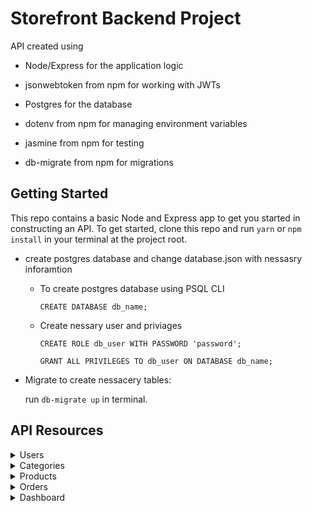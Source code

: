 # Storefront Backend Project

API created using

- Node/Express for the application logic

- jsonwebtoken from npm for working with JWTs

- Postgres for the database

- dotenv from npm for managing environment variables

- jasmine from npm for testing

- db-migrate from npm for migrations

## Getting Started

This repo contains a basic Node and Express app to get you started in constructing an API. To get started, clone this repo and run
`yarn` or `npm install` in your terminal at the project root.

- create postgres database and change database.json with nessasry inforamtion

  - To create postgres database using PSQL CLI

    `CREATE DATABASE db_name;`

  - Create nessary user and priviages

    `CREATE ROLE db_user WITH PASSWORD 'password';`

    `GRANT ALL PRIVILEGES TO db_user ON DATABASE db_name;`

- Migrate to create nessacery tables:

  run `db-migrate up` in terminal.

## API Resources

<details>
    <summary> Users </summary>

- ### Get Users list

  return list of users, **JWT user token** is required.

  Path: `/users`

  Method: **_GET_** / Status code : `200`

  #### Header

  | Key           | Value                      |
  | ------------- | -------------------------- |
  | Authorization | Bearer < **_JWT token_** > |

  > Response Example

  ```
  {
    "status": "success",
    "data": {
        "results": 3,
        "users": [
            {
                "id": 1,
                "username": "username1",
                "firstname": "firstname1",
                "lastname": "lastname1"
            },

            {
                "id": 2,
                "username": "username2",
                "firstname": "firstname2",
                "lastname": "lastname2"
            },
            {
                "id": 3,
                "username": "username3",
                "firstname": "firstname3",
                "lastname": "lastname3"
            }
        ]
    }
  }
  ```

- ### Create User

  create user

  Path: `/users`

  Method: **_POST_** / Status code : `201`

  #### Header

  | Key           | Value                      |
  | ------------- | -------------------------- |
  | Authorization | Bearer < **_JWT token_** > |

  #### URL Parameters, Queries and Body payload

  | Key         | Type   | Default | Required | Key Type | Description    |
  | ----------- | ------ | ------- | -------- | -------- | -------------- |
  | _username_  | string | -       | Yes      | Payload  | must be unique |
  | _firstname_ | string | -       | Yes      | Payload  | -              |
  | _lastname_  | string | -       | Yes      | Payload  | -              |
  | _password_  | string | -       | Yes      | Payload  | -              |

  > Examples

  `/user`
  create new user

  > Payload JSON Example

  ```
  {
    "username":"magdy",
    "firstname":"mohamed",
    "lastname":"magdy",
    "password":"password"
  }
  ```

  > Response Example

  ```
  {
    "status": "success",
    "token": "eyJhbGciOiJIUzI1NiIsInR5cCI6IkpXVCJ9.eyJpZCI6MSwidXNlcm5hbWUiOiJtYWdkeSIsImZpcnN0bmFtZSI6Im1vaGFtZWQiLCJsYXN0bmFtZSI6Im1hZ2R5IiwicGFzc3dvcmRfZGlnZXN0IjoiJDJiJDEwJEFpWGlKRjFLNlFyT2o3ZzcxS3FFVC52U0FHb2NabUVuV0FXQjdad0N4RE1mQU9aTXZ3ZjZHIiwiaWF0IjoxNjQzOTAyMjY3LCJleHAiOjE2NDM5MzgyNjd9.s2wvt4KYWf9nZ1B27cS__pK00csQkd4RzGuWONHNnug"
  }
  ```

- ### Show user

  Get more information about user, **JWT user token** is required.

  Path: `/users/:id`

  Method: **_get_** / Status code : `200`

  #### Header

  | Key           | Value                      |
  | ------------- | -------------------------- |
  | Authorization | Bearer < **_JWT token_** > |

  #### URL Parameters, Queries and Body payload

  | Key  | Type | Default | Required | Key Type      | Description |
  | ---- | ---- | ------- | -------- | ------------- | ----------- |
  | _id_ | int  | -       | Yes      | URL Parameter | must be > 0 |

  > Examples

  `/users/1`
  return user with id: 1, user token must have access to resource.

  > Response Example

  ```
  {
    "status": "success",
    "user": {
        "id": 1,
        "username": "magdy",
        "firstname": "mohamed",
        "lastname": "magdy",
        "password_digest": "$2b$10$AiXiJF1K6QrOj7g71KqET.vSAGocZmEnWAWB7ZwCxDMfAOZMvwf6G",
        "token": "eyJhbGciOiJIUzI1NiIsInR5cCI6IkpXVCJ9.eyJpZCI6MSwidXNlcm5hbWUiOiJtYWdkeSIsImZpcnN0bmFtZSI6Im1vaGFtZWQiLCJsYXN0bmFtZSI6Im1hZ2R5IiwicGFzc3dvcmRfZGlnZXN0IjoiJDJiJDEwJEFpWGlKRjFLNlFyT2o3ZzcxS3FFVC52U0FHb2NabUVuV0FXQjdad0N4RE1mQU9aTXZ3ZjZHIiwiaWF0IjoxNjQzOTAyMjY3LCJleHAiOjE2NDM5MzgyNjd9.s2wvt4KYWf9nZ1B27cS__pK00csQkd4RzGuWONHNnug"
    }
  }
  ```

- ### Delete User

  delete user, **JWT user token** is required.

  Path: `/users/:id`

  Method: **_delete_** / Status code : `204`

  #### Header

  | Key           | Value                      |
  | ------------- | -------------------------- |
  | Authorization | Bearer < **_JWT token_** > |

  #### URL Parameters, Queries and Body payload

  | Key  | Type | Default | Required | Key Type      | Description |
  | ---- | ---- | ------- | -------- | ------------- | ----------- |
  | _id_ | int  | -       | Yes      | URL Parameter | must be > 0 |

  > Examples

  `/users/1`
  return user with id: 1, user token must have access to resource.

- ### login

  return user token it exist and credentials are correct.

  Path: `/users/login`

  Method: **_post_** / Status code : `200`

  #### URL Parameters, Queries and Body payload

  | Key        | Type   | Default | Required | Key Type | Description |
  | ---------- | ------ | ------- | -------- | -------- | ----------- |
  | _username_ | string | -       | Yes      | Payload  | -           |
  | _password_ | string | -       | Yes      | Payload  | -           |

  > Examples

  `/users/login`

  > Payload JSON Example

  ```
  {
    "username":"magdy",
    "password":"password"
  }
  ```

  > Response Example

  ```
  {
    "status": "success",
    "token": "eyJhbGciOiJIUzI1NiIsInR5cCI6IkpXVCJ9.eyJpZCI6MSwidXNlcm5hbWUiOiJtYWdkeSIsImZpcnN0bmFtZSI6Im1vaGFtZWQiLCJsYXN0bmFtZSI6Im1hZ2R5IiwicGFzc3dvcmRfZGlnZXN0IjoiJDJiJDEwJEFpWGlKRjFLNlFyT2o3ZzcxS3FFVC52U0FHb2NabUVuV0FXQjdad0N4RE1mQU9aTXZ3ZjZHIiwiaWF0IjoxNjQzOTA5ODkyLCJleHAiOjE2NDM5NDU4OTJ9.k9jpqVeAN5zT4Luq2A8bhpmL1lgUKqdXV4E0p6VS_sY"
  }
  ```

</details>

<details>
  <summary> Categories </summary>

- ### Get Categories list

Get List of categories.

Path: `/categories`

Method: **_GET_** / Status code : `200`

> Examples

`/categories`
list all categories.

> Response Example

```

{
"status": "success",
"data": {
"results": 3,
"categories": [
{
"id": 1,
"name": "cat 1"
},
{
"id": 2,
"name": "cat 2"
},
{
"id": 3,
"name": "cat 3"
}
]
}

```

- ### Create Category

create category, **JWT user token** is required.

Path: `/categories`

Method: **_POST_** / Status code : `201`

#### Header

| Key           | Value                      |
| ------------- | -------------------------- |
| Authorization | Bearer < **_JWT token_** > |

#### URL Parameters, Queries and Body payload

| Key    | Type   | Default | Required | Key Type | Description    |
| ------ | ------ | ------- | -------- | -------- | -------------- |
| _name_ | string | -       | Yes      | Payload  | must be unique |

> Examples

`/categories`
create category from json, need jwt user token.

> Payload JSON Example

```

{
"name": "category1"
}

```

> Response Example

```

{
"status": "success",
"category": {
"id": 1,
"name": "category1"
}
}

```

- ### Show Category

Path: `/categories/:id`

Method: **_get_** / Status code : `200`

#### URL Parameters, Queries and Body payload

| Key  | Type | Default | Required | Key Type      | Description |
| ---- | ---- | ------- | -------- | ------------- | ----------- |
| _id_ | int  | -       | Yes      | URL Parameter | must be > 0 |

> Examples

`/categories/1`
return category with id: 1.

> Response Example

```

{
"status": "success",
"category": {
"id": 1,
"name": "category1"
}
}

```

- ### Delete Category

Delete Category, **JWT user token** is required.

Path: `/categories/:id`

Method: **_delete_** / Status code : `204`

#### Header

| Key           | Value                      |
| ------------- | -------------------------- |
| Authorization | Bearer < **_JWT token_** > |

#### URL Parameters, Queries and Body payload

| Key  | Type | Default | Required | Key Type      | Description |
| ---- | ---- | ------- | -------- | ------------- | ----------- |
| _id_ | int  | -       | Yes      | URL Parameter | must be > 0 |

> Examples

`/categories/1`
delete category with id 1.

- ### Update Category

update category name, **JWT user token** is required.

Path: `/categories/:id`

Method: **_patch_** / Status code : `200`

#### Header

| Key           | Value                      |
| ------------- | -------------------------- |
| Authorization | Bearer < **_JWT token_** > |
| Content-Type  | application/json           |

#### URL Parameters, Queries and Body payload

| Key    | Type   | Default | Required | Key Type      | Description    |
| ------ | ------ | ------- | -------- | ------------- | -------------- |
| _id_   | int    | -       | Yes      | URL Parameter | must be > 0    |
| _name_ | string | -       | Yes      | Payload       | must be unique |

> Examples

`/categories/1` update category with id 1 .

> Payload JSON Example

```

{
"name": "newCategoryName"
}

```

> Response Example

```

{
"status": "success",
"category": {
"id": 1,
"name": "category1"
}
}

```

</details>

<details>
<summary> Products </summary>

- ### Get Products list

  get products list.

  Path: `/products`

  Method: **_GET_** / Status code : `200`

  > Examples

  `/products`
  get list of products.

  > Response Example

  ```
  {
  "status": "success",
      "data": {
          "results": 2,
          "products": [
              {
                  "id": 1,
                  "name": "product 1",
                  "price": 100,
                  "category_id": 1
              },
              {
                  "id": 2,
                  "name": "product 2",
                  "price": 19,
                  "category_id": 1
              }
          ]
      }
  }
  ```

- ### Create Product

create empty Product, **JWT user token** is required.

Path: `/products`

Method: **_POST_** / Status code : `201`

#### Header

| Key           | Value                      |
| ------------- | -------------------------- |
| Authorization | Bearer < **_JWT token_** > |

#### URL Parameters, Queries and Body payload

| Key         | Type   | Default | Required | Key Type | Description                     |
| ----------- | ------ | ------- | -------- | -------- | ------------------------------- |
| _name_      | string | -       | Yes      | Payload  | Product name                    |
| _price_     | int    | -       | Yes      | Payload  | Product price, must > 0         |
| category_id | int    | -       | Yes      | Payload  | Existing Category id , must > 0 |

> Examples

`/products`
create new product.

> Payload JSON Example

````

{
"name": "Product 1",
"price": 55,
"category_id": 1
}

```

> Response Example

```

{
"status": "success",
"product": {
"id": 12,
"name": "product 1",
"price": 55,
"category_id": 1
}
}

```

- ### Show Product

Path: `/products/:id`

Method: **_get_** / Status code : `200`

#### URL Parameters, Queries and Body payload

| Key Type  | Key  | Type | Default | Required | Key Type | in payload | Description |
| --------- | ---- | ---- | ------- | -------- | ------ | ------- | ----------- |
| parameter | _id_ | int  | -       | Yes      | Yes    | No      | must be > 0 |

> Examples

`/products/1`
return product with id 1.

> Response Example

```

{
"status": "success",
"product": {
"id": 1,
"name": "product 1",
"price": 100,
"category_id": 1
}
}

```

- ### Delete Product

delete product, **JWT user token is required**.

Path: `/products/:id`

Method: **_delete_** / Status code : `204`

#### Header

| Key           | Value                      |
| ------------- | -------------------------- |
| Authorization | Bearer < **_JWT token_** > |

#### URL Parameters, Queries and Body payload

| Key Type  | Key  | Type | Default | Required | Key Type | in payload | Description |
| --------- | ---- | ---- | ------- | -------- | ------ | ------- | ----------- |
| parameter | _id_ | int  | -       | Yes      | Yes    | No      | must be > 0 |

> Examples

`/products/1`
delete product id: 1.

- ### Update Product

update product name, price & category, **JWT user token is required**.

Path: `/products/:id`

Method: **_patch_** / Status code : `200`

#### Header

| Key           | Value                      |
| ------------- | -------------------------- |
| Authorization | Bearer < **_JWT token_** > |
| Content-Type  | application/json           |

#### URL Parameters, Queries and Body payload

| Key Type | Key         | Type   | Default | Required | Key Type | in payload | Description                     |
| -------- | ----------- | ------ | ------- | -------- | ------ | ------- | ------------------------------- |
| payload     | _name_      | string | -       | Optional | No     | Yes     | Product name                    |
| payload     | _price_     | int    | -       | Optional | No     | Yes     | Product price, must > 0         |
| payload     | category_id | int    | -       | Optional | No     | Yes     | Existing Category id , must > 0 |

> Examples

`/products/1`
update product with id 1.

> Payload JSON Example

```

{
"name": "new product 1",
"price": 105,
"category_id": 2
}

```

> Response Example

```

{
"status": "success",
"product": {
"id": 3,
"name": "new product 1",
"price": 105,
"category_id": 2
}
}

````

</details>
<details>
  <summary> Orders </summary>

- ### Get Orders list

  getting list of active and completed orders, **JWT user token** is required.

  Path: `/orders`

  Method: **_GET_** / Status code : `200`

  #### Header

  | Key           | Value                      |
  | ------------- | -------------------------- |
  | Authorization | Bearer < **_JWT token_** > |

  #### URL Parameters, Queries and Body payload

  | Key      | Type   | Default | Required | Key Type  | Description                  |
  | -------- | ------ | ------- | -------- | --------- | ---------------------------- |
  | _status_ | string | -       | No       | URL Query | must be (active or complete) |

  > Examples

  `/orders`
  list of active and completed orders that related to user.

  `/orders/?status=complete`
  list of completed orders that related to user.

  `/orders/?status=active`
  list of active orders that related to user.

  > Response Example

  ```
  {
      "status": "success",
      "data": {
          "results": 2,
          "orders": [
              {
                  "id": 1,
                  "status": "complete",
                  "user_id": 1
              },
              {
                  "id": 2,
                  "status": "active",
                  "user_id": 1
              }
          ]
      }
  }
  ```

- ### Create Order

  create empty order, **JWT user token** is required.

  Path: `/orders`

  Method: **_POST_** / Status code : `201`

  #### Header

  | Key           | Value                      |
  | ------------- | -------------------------- |
  | Authorization | Bearer < **_JWT token_** > |

  > Examples

  `/orders`
  list of active and completed orders that related to user.

  > Response Example

  ```
  {
  "status": "success",
  "order": {
  "id": 1,
  "status": "active",
  "user_id": 1
  }
  }

  ```

- ### Show Order

  show order that related to jwt user with products list that in it, **JWT user token** is required.

  Path: `/orders/:id`

  Method: **_get_** / Status code : `200`

  #### Header

  | Key           | Value                      |
  | ------------- | -------------------------- |
  | Authorization | Bearer < **_JWT token_** > |

  #### URL Parameters, Queries and Body payload

  | Key  | Type | Default | Required | Key Type      | Description |
  | ---- | ---- | ------- | -------- | ------------- | ----------- |
  | _id_ | int  | -       | Yes      | URL Parameter | must be > 0 |

  > Examples

  `/orders/1`
  return order with products.

  > Response Example

  ```

  {
  "status": "success",
  "order": {
  "id": 5,
  "status": "active",
  "user_id": 1
  },
  "cart": [
  {
  "product_id": 1,
  "name": "product 1",
  "quantity": 6
  },
  {
  "product_id": 2,
  "name": "product 2",
  "quantity": 6
  }
  ]
  }

  ```

- ### Delete Order

  delete order that related to jwt user, **JWT user token** is required.
  Path: `/orders/:id`

  Method: **_delete_** / Status code : `204`

  #### Header

  | Key           | Value                      |
  | ------------- | -------------------------- |
  | Authorization | Bearer < **_JWT token_** > |

  #### URL Parameters, Queries and Body payload

  | Key  | Type | Default | Required | Key Type      | Description |
  | ---- | ---- | ------- | -------- | ------------- | ----------- |
  | _id_ | int  | -       | Yes      | URL Parameter | must be > 0 |

  > Examples

  `/orders/1`
  delete order with products.

- ### Update Order

  change order status from active to complete( allowed if order have products)
  or change from complete to active, **JWT user token** is required.

  Path: `/orders/:id`

  Method: **_patch_** / Status code : `200`

  #### Header

  | Key           | Value                      |
  | ------------- | -------------------------- |
  | Authorization | Bearer < **_JWT token_** > |
  | Content-Type  | application/json           |

  #### URL Parameters, Queries and Body payload

  | Key      | Type   | Default | Required | Key Type       | Description                  |
  | -------- | ------ | ------- | -------- | -------------- | ---------------------------- |
  | _id_     | int    | -       | Yes      | URL Paramerter | must be > 0                  |
  | _status_ | string | -       | Yes      | Payload        | must be (active or complete) |

  > Examples

  `/orders/1`
  return order with products.

  > Payload JSON Example

  ```
  {
  "status": "complete"
  }
  ```

  > Response Example

  ```
  {
  "status": "success",
  "order": {
  "id": 5,
  "status": "complete",
  "user_id": 1
  },
  "cart": [
  {
  "product_id": 1,
  "name": "product 1",
  "quantity": 6
  },
  {
  "product_id": 2,
  "name": "product 2",
  "quantity": 6
  }
  ]
  }

  ```

- ### Add Product to Active Order (add to cart)

  adding product to active order, **JWT user token** is required.

  Path: `/orders/:id/products`

  Method: **_post_** / Status code : `201`

  #### Header

  | Key           | Value                      |
  | ------------- | -------------------------- |
  | Authorization | Bearer < **_JWT token_** > |
  | Content-Type  | application/json           |

  #### URL Parameters, Queries and Body payload

  | Key        | Type | Default | Required | Key Type      | Description |
  | ---------- | ---- | ------- | -------- | ------------- | ----------- |
  | _id_       | int  | -       | Yes      | URL Parameter | must be > 0 |
  | product_id | int  | -       | Yes      | Payload       | must be > 0 |
  | quantity   | int  | -       | Yes      | Payload       | must be > 0 |

  > Examples

  `/orders/1/products`
  add product json to order.

  > Payload JSON Example

  ```

  {
  "quantity": 6,
  "product_id" :5
  }

  ```

  > Response Example

  ```

  {
  "status": "success",
  "cart": {
  "order": {
  "id": 1,
  "status": "active",
  "user_id": 1
  },
  "products": [
  {
  "product_id": 5,
  "name": "product 5",
  "quantity": 6
  }
  ]
  }
  }

  ```

</details>

<details>
  <summary> Dashboard </summary>

- ### Popular Products

  Get most popular products

  Path: `/dashboard/products/popular/`

  Method: **_get_** / Status code : `200`

  #### URL Parameters, Queries and Body payload

  | Key   | Type   | Default | Required | Key Type  | Description           |
  | ----- | ------ | ------- | -------- | --------- | --------------------- |
  | sort  | string | 'desc'  | Optional | URL Query | must be (asc or desc) |
  | limit | int    | 5       | Optional | URL Query | must be > 0           |

  > Examples

  `/dashboard/products/popular/?sort=desc&limit=5`
  get top five popular products with desc order

  > Response Example

  ```

  {
  "status": "success",
  "data": {
  "results": 5,
  "products": [
  {
  "product_id": 9,
  "count": "10"
  },
  {
  "product_id": 3,
  "count": "5"
  },
  {
  "product_id": 4,
  "count": "3"
  },
  {
  "product_id": 2,
  "count": "2"
  },
  {
  "product_id": 1,
  "count": "1"
  }
  ]
  }
  }

  ```

- ### Products with category

  Get list of products with specific category

  Path: `dashboard/products/category/:id`

  Method: **_get_** / Status code : `200`

  #### URL Parameters, Queries and Body payload

  | Key | Type | Default | Required | Key Type      | Description             |
  | --- | ---- | ------- | -------- | ------------- | ----------------------- |
  | id  | int  | -       | Yes      | URL Parameter | category id must be > 0 |

  > Examples

  `dashboard/products/category/1`
  return products list which category id 1

  > Response Example

  ```

  {
  "status": "success",
  "data": {
  "results": 4,
  "products": [
  {
  "id": 2,
  "name": "product 2",
  "price": 19,
  "category_name": "category1"
  },
  {
  "id": 10,
  "name": "cat1",
  "price": 55,
  "category_name": "category1"
  },
  {
  "id": 11,
  "name": "product 1",
  "price": 55,
  "category_name": "category1"
  },
  {
  "id": 12,
  "name": "product 1",
  "price": 55,
  "category_name": "category1"
  }
  ]
  }
  }

  ```

</details>
